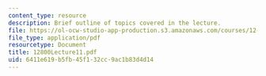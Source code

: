 ```yaml
---
content_type: resource
description: Brief outline of topics covered in the lecture.
file: https://ol-ocw-studio-app-production.s3.amazonaws.com/courses/12-800-fluid-dynamics-of-the-atmosphere-and-ocean-fall-2004/6411e619b5fb45f132cc9ac1b83d4d14_12800Lecture11.pdf
file_type: application/pdf
resourcetype: Document
title: 12800Lecture11.pdf
uid: 6411e619-b5fb-45f1-32cc-9ac1b83d4d14
---
```

